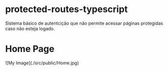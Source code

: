 # protected-routes-typescript
<p>Sistema básico de autentcição que não permite acessar páginas protegidas caso não esteja logado.</p>

<h1>Home Page</h1>
![My Image](./src/public/Home.jpg)
